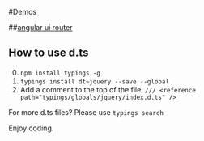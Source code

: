 #Demos

##[angular ui router](http://arliang.github.io/demos/angularjs/ui-router.html)

## How to use d.ts

0. `npm install typings -g`  
1. `typings install dt~jquery --save --global`
2. Add a comment to the top of the file: `/// <reference path="typings/globals/jquery/index.d.ts" />`

For more d.ts files? Please use `typings search`

Enjoy coding.